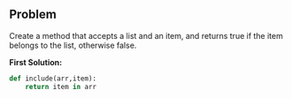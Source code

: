 ## Problem

Create a method that accepts a list and an item, and returns true if the item belongs to the list, otherwise false.

**First Solution:**

```python
def include(arr,item):
    return item in arr
```
